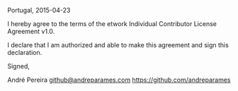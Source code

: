 Portugal, 2015-04-23

I hereby agree to the terms of the etwork Individual Contributor License
Agreement v1.0.

I declare that I am authorized and able to make this agreement and sign this
declaration.

Signed,

André Pereira github@andreparames.com https://github.com/andreparames
